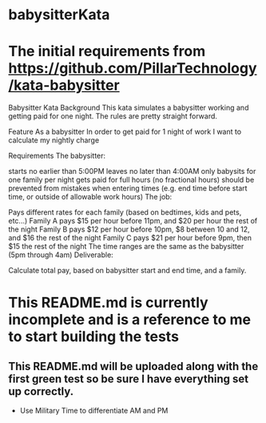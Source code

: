 # babysitterKata


# The initial requirements from https://github.com/PillarTechnology/kata-babysitter

Babysitter Kata
Background
This kata simulates a babysitter working and getting paid for one night. The rules are pretty straight forward.

Feature
As a babysitter
In order to get paid for 1 night of work
I want to calculate my nightly charge

Requirements
The babysitter:

starts no earlier than 5:00PM 
leaves no later than 4:00AM
only babysits for one family per night
gets paid for full hours (no fractional hours)
should be prevented from mistakes when entering times (e.g. end time before start time, or outside of allowable work hours)
The job:

Pays different rates for each family (based on bedtimes, kids and pets, etc...)
Family A pays $15 per hour before 11pm, and $20 per hour the rest of the night
Family B pays $12 per hour before 10pm, $8 between 10 and 12, and $16 the rest of the night
Family C pays $21 per hour before 9pm, then $15 the rest of the night
The time ranges are the same as the babysitter (5pm through 4am)
Deliverable:

Calculate total pay, based on babysitter start and end time, and a family.

# This README.md is currently incomplete and is a reference to me to start building the tests
## This README.md will be uploaded along with the first green test so be sure I have everything set up correctly.

* Use Military Time to differentiate AM and PM